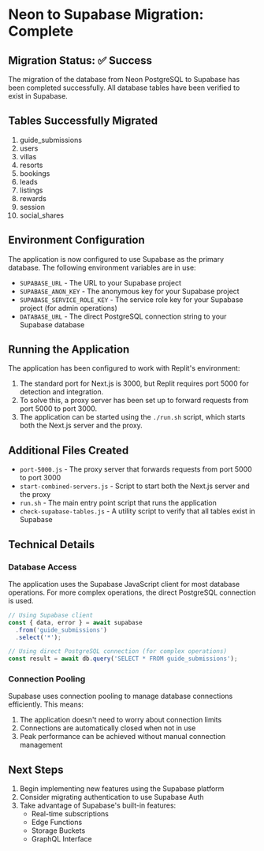 # Neon to Supabase Migration: Complete

## Migration Status: ✅ Success

The migration of the database from Neon PostgreSQL to Supabase has been completed successfully. All database tables have been verified to exist in Supabase.

## Tables Successfully Migrated

1. guide_submissions
2. users
3. villas
4. resorts
5. bookings
6. leads
7. listings
8. rewards
9. session
10. social_shares

## Environment Configuration

The application is now configured to use Supabase as the primary database. The following environment variables are in use:

- `SUPABASE_URL` - The URL to your Supabase project
- `SUPABASE_ANON_KEY` - The anonymous key for your Supabase project
- `SUPABASE_SERVICE_ROLE_KEY` - The service role key for your Supabase project (for admin operations)
- `DATABASE_URL` - The direct PostgreSQL connection string to your Supabase database

## Running the Application

The application has been configured to work with Replit's environment:

1. The standard port for Next.js is 3000, but Replit requires port 5000 for detection and integration.
2. To solve this, a proxy server has been set up to forward requests from port 5000 to port 3000.
3. The application can be started using the `./run.sh` script, which starts both the Next.js server and the proxy.

## Additional Files Created

- `port-5000.js` - The proxy server that forwards requests from port 5000 to port 3000
- `start-combined-servers.js` - Script to start both the Next.js server and the proxy
- `run.sh` - The main entry point script that runs the application
- `check-supabase-tables.js` - A utility script to verify that all tables exist in Supabase

## Technical Details

### Database Access

The application uses the Supabase JavaScript client for most database operations. For more complex operations, the direct PostgreSQL connection is used.

```javascript
// Using Supabase client
const { data, error } = await supabase
  .from('guide_submissions')
  .select('*');

// Using direct PostgreSQL connection (for complex operations)
const result = await db.query('SELECT * FROM guide_submissions');
```

### Connection Pooling

Supabase uses connection pooling to manage database connections efficiently. This means:

1. The application doesn't need to worry about connection limits
2. Connections are automatically closed when not in use
3. Peak performance can be achieved without manual connection management

## Next Steps

1. Begin implementing new features using the Supabase platform
2. Consider migrating authentication to use Supabase Auth
3. Take advantage of Supabase's built-in features:
   - Real-time subscriptions
   - Edge Functions
   - Storage Buckets
   - GraphQL Interface